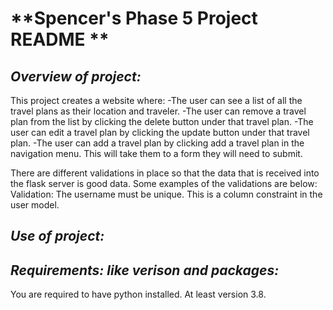 # **Spencer's Phase 5 Project README **

## *Overview of project:*

This project creates a website where:
-The user can see a list of all the travel plans as their location and traveler.
-The user can remove a travel plan from the list by clicking the delete button under that travel plan.
-The user can edit a travel plan by clicking the update button under that travel plan.
-The user can add a travel plan by clicking add a travel plan in the navigation menu. This will take them to a form they will need to submit. 

There are different validations in place so that the data that is received into the flask server is good data. Some examples of the validations are below:
    Validation:
        The username must be unique. This is a column constraint in the user model. 

## *Use of project:*

## *Requirements: like verison and packages:*
You are required to have python installed. At least version 3.8. 


